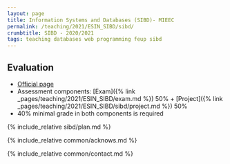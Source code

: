 ```yaml
---
layout: page
title: Information Systems and Databases (SIBD)- MIEEC
permalink: /teaching/2021/ESIN_SIBD/sibd/
crumbtitle: SIBD - 2020/2021
tags: teaching databases web programming feup sibd
---
```


## Evaluation

- [Official page](https://sigarra.up.pt/feup/pt/ucurr_geral.ficha_uc_view?pv_ocorrencia_id=461325)
- Assessment components: [Exam]({% link _pages/teaching/2021/ESIN_SIBD/exam.md %}) 50% + [Project]({% link _pages/teaching/2021/ESIN_SIBD/sibd/project.md %}) 50%
- 40% minimal grade in both components is required

{% include_relative sibd/plan.md %}

{% include_relative common/acknows.md %}

{% include_relative common/contact.md %}

